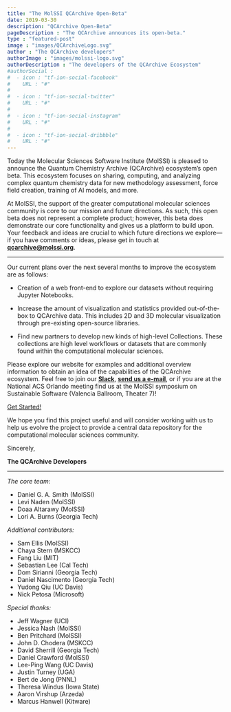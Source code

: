 ```yaml
---
title: "The MolSSI QCArchive Open-Beta"
date: 2019-03-30
description: "QCArchive Open-Beta"
pageDescription : "The QCArchive announces its open-beta."
type : "featured-post"
image : "images/QCArchiveLogo.svg"
author : "The QCArchive developers"
authorImage : "images/molssi-logo.svg"
authorDescription : "The developers of the QCArchive Ecosystem"
#authorSocial : 
#  - icon : "tf-ion-social-facebook"
#    URL : "#"
#    
#  - icon : "tf-ion-social-twitter"
#    URL : "#"
#    
#  - icon : "tf-ion-social-instagram"
#    URL : "#"
#    
#  - icon : "tf-ion-social-dribbble"
#    URL : "#"
---
```


Today the Molecular Sciences Software Institute (MolSSI) is pleased to announce
the Quantum Chemistry Archive (QCArchive) ecosystem’s open beta. This ecosystem
focuses on sharing, computing, and analyzing complex quantum chemistry data for
new methodology assessment, force field creation, training of AI models, and
more. 

At MolSSI, the support of the greater computational molecular sciences
community is core to our mission and future directions. As such, this open beta
does not represent a complete product; however, this beta does demonstrate our
core functionality and gives us a platform to build upon. Your feedback and
ideas are crucial to which future directions we explore— if you have comments
or ideas, please get in touch at **[qcarchive@molssi.org](mailto:qcarchive@molssi.org)**.

-------------

Our current plans over the next several months to improve the ecosystem are
as follows:

- Creation of a web front-end to explore our datasets without requiring Jupyter
Notebooks.

- Increase the amount of visualization and statistics provided out-of-the-box
to QCArchive data. This includes 2D and 3D molecular visualization through
pre-existing open-source libraries.

- Find new partners to develop new kinds of high-level Collections. These
collections are high level workflows or datasets that are commonly found within
the computational molecular sciences.

Please explore our website for examples and additional overview information to
obtain an idea of the capabilities of the QCArchive ecosystem. Feel free to
join our
**[Slack](https://join.slack.com/t/qcdb/shared_invite/enQtNDIzNTQ2OTExODk0LWM3OTgxN2ExYTlkMTlkZjA0OTExZDlmNGRlY2M4NWJlNDlkZGQyYWUxOTJmMzc3M2VlYzZjMjgxMDRkYzFmOTE)**,
**[send us a e-mail](mailto:qcarchive@molssi.org)**, or if you are at the
National ACS Orlando meeting find us at the MolSSI symposium on Sustainable
Software (Valencia Ballroom, Theater 7)!

<div class='col-12 text-center'>
        <a href='/get_started/' class='btn btn-main-md'>Get Started!</a>
</div>

We hope you find this project useful and will consider working with us to help
us evolve the project to provide a central data repository for the
computational molecular sciences community.

Sincerely,

**The QCArchive Developers**

-------------

*The core team:*

- Daniel G. A. Smith (MolSSI)
- Levi Naden (MolSSI)
- Doaa Altarawy (MolSSI)
- Lori A. Burns (Georgia Tech)

*Additional contributors:*

- Sam Ellis (MolSSI)
- Chaya Stern (MSKCC)
- Fang Liu (MIT)
- Sebastian Lee (Cal Tech)
- Dom Sirianni (Georgia Tech)
- Daniel Nascimento (Georgia Tech)
- Yudong Qiu (UC Davis)
- Nick Petosa (Microsoft)

*Special thanks:*

- Jeff Wagner (UCI)
- Jessica Nash (MolSSI)
- Ben Pritchard (MolSSI)
- John D. Chodera (MSKCC)
- David Sherrill (Georgia Tech)
- Daniel Crawford (MolSSI)
- Lee-Ping Wang (UC Davis)
- Justin Turney (UGA)
- Bert de Jong (PNNL)
- Theresa Windus (Iowa State)
- Aaron Virshup (Arzeda)
- Marcus Hanwell (Kitware)

